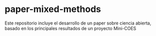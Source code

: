 # paper-mixed-methods
Este repositorio incluye el desarrollo de un paper sobre ciencia abierta, basado en los principales resultados de un proyecto Mini-COES
